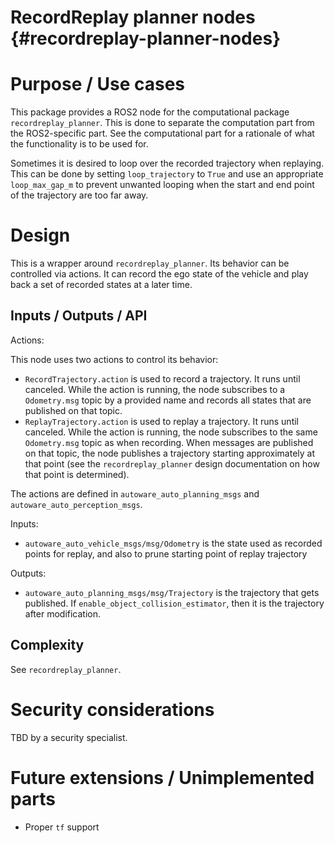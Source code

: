 RecordReplay planner nodes {#recordreplay-planner-nodes}
==========================

# Purpose / Use cases

This package provides a ROS2 node for the computational package `recordreplay_planner`. This is done to
separate the computation part from the ROS2-specific part. See the computational part for a rationale of what
the functionality is to be used for.

Sometimes it is desired to loop over the recorded trajectory when replaying. This can be done by setting
`loop_trajectory` to `True` and use an appropriate `loop_max_gap_m` to prevent unwanted looping when the start and end
point of the trajectory are too far away.

# Design

This is a wrapper around `recordreplay_planner`. Its behavior can be controlled via actions. It can record
the ego state of the vehicle and play back a set of recorded states at a later time.

## Inputs / Outputs / API

Actions:

This node uses two actions to control its behavior:

* `RecordTrajectory.action` is used to record a trajectory. It runs until canceled. While the action is
  running, the node subscribes to a `Odometry.msg` topic by a provided name and records all
  states that are published on that topic. 
* `ReplayTrajectory.action` is used to replay a trajectory. It runs until canceled. While the action is 
  running, the node subscribes to the same `Odometry.msg` topic as when recording. When messages
  are published on that topic, the node publishes a trajectory starting approximately at that point (see the
  `recordreplay_planner` design documentation on how that point is determined).  

The actions are defined in `autoware_auto_planning_msgs` and `autoware_auto_perception_msgs`.

Inputs:

* `autoware_auto_vehicle_msgs/msg/Odometry` is the state used as recorded points for replay, and also to prune starting point of replay trajectory

Outputs:

* `autoware_auto_planning_msgs/msg/Trajectory` is the trajectory that gets published. If `enable_object_collision_estimator`, then it is the trajectory after modification.

## Complexity

See `recordreplay_planner`.

# Security considerations 

TBD by a security specialist.

# Future extensions / Unimplemented parts

* Proper `tf` support
